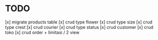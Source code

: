 # TODO

[x] migrate products table
[x] crud type flower
[x] crud type size
[x] crud type crest
[x] crud courier
[x] crud type status
[x] crud customer
[x] crud toko
[x] crud order + limitasi / 2 view
